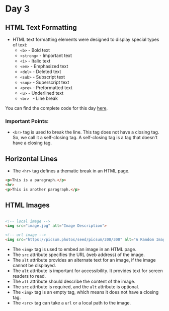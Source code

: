 # Day 3


## HTML Text Formatting

- HTML text formatting elements were designed to display special types of text:
  - ```<b>``` - Bold text
  - ```<strong>``` - Important text
  - ```<i>``` - Italic text
  - ```<em>``` - Emphasized text
  - ```<del>``` - Deleted text
  - ```<sub>``` - Subscript text
  - ```<sup>``` - Superscript text
  - ```<pre>``` - Preformatted text
  - ```<u>``` - Underlined text
  - ```<br> ``` - Line break

You can find the complete code for this day [here](./index.html).

### Important Points:
- ```<br>``` tag is used to break the line. This tag does not have a closing tag. So, we call it a self-closing tag. A self-closing tag is a tag that doesn't have a closing tag.


## Horizontal Lines
- The ```<hr>``` tag defines a thematic break in an HTML page.
```html
<p>This is a paragraph.</p>
<hr>
<p>This is another paragraph.</p>
```

## HTML Images
```html

<!-- local image -->
<img src="image.jpg" alt="Image Description">

<!-- url image -->
<img src="https://picsum.photos/seed/picsum/200/300" alt="A Random Image">
```

- The ```<img>``` tag is used to embed an image in an HTML page.
- The ```src``` attribute specifies the URL (web address) of the image.
- The ```alt``` attribute provides an alternate text for an image, if the image cannot be displayed.
- The ```alt``` attribute is important for accessibility. It provides text for screen readers to read.
- The ```alt``` attribute should describe the content of the image.
- The ```src``` attribute is required, and the ```alt``` attribute is optional.
- The ```<img>``` tag is an empty tag, which means it does not have a closing tag.
- The ```<src>``` tag can take a `url` or a local path to the image.
